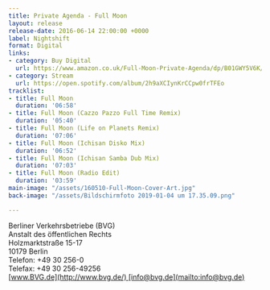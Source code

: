 ```yaml
---
title: Private Agenda - Full Moon
layout: release
release-date: 2016-06-14 22:00:00 +0000
label: Nightshift
format: Digital
links:
- category: Buy Digital
  url: https://www.amazon.co.uk/Full-Moon-Private-Agenda/dp/B01GWY5V6K/ref=sr_1_3?s=dmusic&ie=UTF8&qid=1528460124&sr=1-3-mp3-albums-bar-strip-0&keywords=private+agenda
- category: Stream
  url: https://open.spotify.com/album/2h9aXCIynKrCCpw0frTFEo
tracklist:
- title: Full Moon
  duration: '06:58'
- title: Full Moon (Cazzo Pazzo Full Time Remix)
  duration: '05:40'
- title: Full Moon (Life on Planets Remix)
  duration: '07:06'
- title: Full Moon (Ichisan Disko Mix)
  duration: '06:52'
- title: Full Moon (Ichisan Samba Dub Mix)
  duration: '07:03'
- title: Full Moon (Radio Edit)
  duration: '03:59'
main-image: "/assets/160510-Full-Moon-Cover-Art.jpg"
back-image: "/assets/Bildschirmfoto 2019-01-04 um 17.35.09.png"

---
```

Berliner Verkehrsbetriebe (BVG)  
Anstalt des öffentlichen Rechts  
Holzmarktstraße 15-17  
10179 Berlin  
Telefon: +49 30 256-0  
Telefax: +49 30 256-49256  
[www.BVG.de](http://www.bvg.de/) [info@bvg.de](mailto:info@bvg.de)